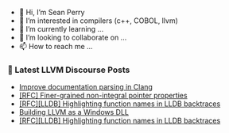 - 👋 Hi, I’m Sean Perry
- 👀 I’m interested in compilers (c++, COBOL, llvm)
- 🌱 I’m currently learning ...
- 💞️ I’m looking to collaborate on ...
- 📫 How to reach me ...

<!---
s66perry/s66perry is a ✨ special ✨ repository because its `README.md` (this file) appears on your GitHub profile.
You can click the Preview link to take a look at your changes.
--->
### 📕 Latest LLVM Discourse Posts

<!-- DISCOURSE-LLVM:START -->
- [Improve documentation parsing in Clang](https://discourse.llvm.org/t/improve-documentation-parsing-in-clang/84513#post_7)
- [[RFC] Finer-grained non-integral pointer properties](https://discourse.llvm.org/t/rfc-finer-grained-non-integral-pointer-properties/83176#post_9)
- [[RFC][LLDB] Highlighting function names in LLDB backtraces](https://discourse.llvm.org/t/rfc-lldb-highlighting-function-names-in-lldb-backtraces/85309#post_3)
- [Building LLVM as a Windows DLL](https://discourse.llvm.org/t/building-llvm-as-a-windows-dll/85307#post_4)
- [[RFC][LLDB] Highlighting function names in LLDB backtraces](https://discourse.llvm.org/t/rfc-lldb-highlighting-function-names-in-lldb-backtraces/85309#post_2)
<!-- DISCOURSE-LLVM:END -->
